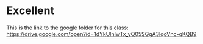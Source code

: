 # Excellent
This is the link to the google folder for this class: https://drive.google.com/open?id=1dYkUlnIwTx_yQ05SGgA3lqoVnc-qKQB9
